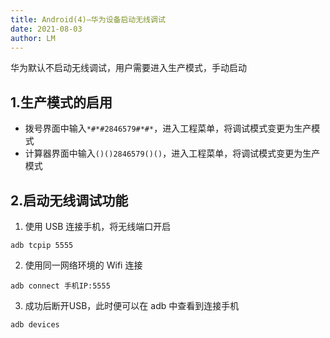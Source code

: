 ```yaml
---
title: Android(4)—华为设备启动无线调试
date: 2021-08-03
author: LM
---
```


华为默认不启动无线调试，用户需要进入生产模式，手动启动

## 1.生产模式的启用

- 拨号界面中输入`*#*#2846579#*#*`，进入工程菜单，将调试模式变更为生产模式
- 计算器界面中输入`()()2846579()()`，进入工程菜单，将调试模式变更为生产模式

## 2.启动无线调试功能

1. 使用 USB 连接手机，将无线端口开启

```
adb tcpip 5555
```

2. 使用同一网络环境的 Wifi 连接

```
adb connect 手机IP:5555
```

3. 成功后断开USB，此时便可以在 adb 中查看到连接手机

```
adb devices
```

